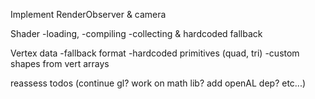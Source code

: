 Implement RenderObserver & camera

Shader 
    -loading,
    -compiling
    -collecting & hardcoded fallback

Vertex data
    -fallback format
    -hardcoded primitives (quad, tri)
    -custom shapes from vert arrays
    
reassess todos (continue gl? work on math lib? add openAL dep? etc...)
